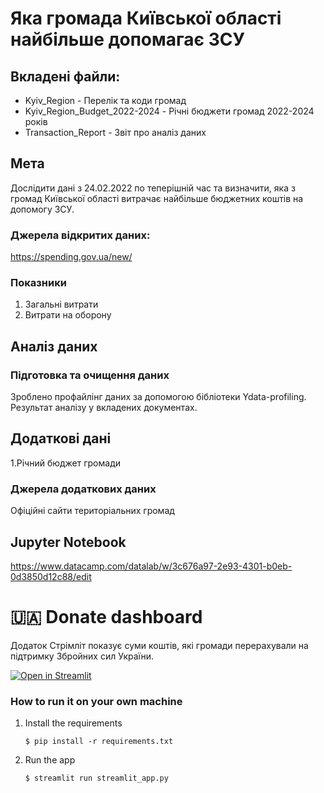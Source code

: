 # Яка громада Київської області найбільше допомагає ЗСУ

## Вкладені файли:
- Kyiv_Region - Перелік та коди громад
- Kyiv_Region_Budget_2022-2024 - Річні бюджети громад 2022-2024 років
- Transaction_Report - Звіт про аналіз даних

## Мета

Дослідити дані з 24.02.2022 по теперішній час та визначити, яка з громад Київської області витрачає найбільше бюджетних коштів на допомогу ЗСУ. 


### Джерела відкритих даних:
https://spending.gov.ua/new/


### Показники
1. Загальні витрати
2. Витрати на оборону

## Аналіз даних

### Підготовка та очищення даних
Зроблено профайлінг даних за допомогою бібліотеки Ydata-profiling. Результат аналізу у вкладених документах.

## Додаткові дані
1.Річний бюджет громади

### Джерела додаткових даних
Офіційні сайти територіальних громад


## Jupyter Notebook
https://www.datacamp.com/datalab/w/3c676a97-2e93-4301-b0eb-0d3850d12c88/edit


# &#x1f1fa;&#x1f1e6; Donate dashboard
Додаток Стрімліт показує суми коштів, які громади перерахували на підтримку Збройних сил України.

[![Open in Streamlit](https://static.streamlit.io/badges/streamlit_badge_black_white.svg)](https://gdp-dashboard-template.streamlit.app/)

### How to run it on your own machine

1. Install the requirements

   ```
   $ pip install -r requirements.txt
   ```

2. Run the app

   ```
   $ streamlit run streamlit_app.py
   ```
